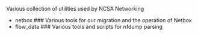 Various collection of utilities used by NCSA Networking

- netbox			### Various tools for our migration and the operation of Netbox
- flow_data			### Various tools and scripts for nfdump parsing
